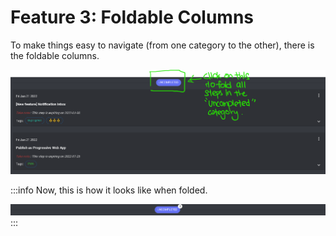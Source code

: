 # Feature 3: Foldable Columns

To make things easy to navigate (from one category to the other), there is the foldable columns.

![Unfold column](../../static/img/docs/unfold-steps.png)

:::info
Now, this is how it looks like when folded.

![Fold Column](../../static/img/docs/fold-steps.png)
:::
